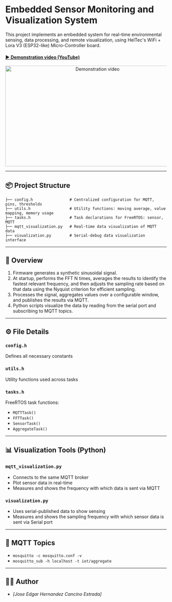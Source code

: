# Embedded Sensor Monitoring and Visualization System

This project implements an embedded system for real-time environmental sensing, data processing, and remote visualization, using HelTec's WiFi + Lora V3 (ESP32-like) Micro-Controller board.

#### [▶ Demonstration video (YouTube)](https://www.youtube.com/watch?v=XXU3Zl5cux4)

<p align="center">
  <a href="https://www.youtube.com/watch?v=XXU3Zl5cux4">
    <img src="https://img.youtube.com/vi/XXU3Zl5cux4/maxresdefault.jpg" 
         alt="Demonstration video" width="560" height="315"/>
  </a>
</p>

---

## 📦 Project Structure

```
├── config.h                # Centralized configuration for MQTT, pins, thresholds
├── utils.h                 # Utility functions: moving average, value mapping, memory usage
├── tasks.h                 # Task declarations for FreeRTOS: sensor, MQTT
├── mqtt_visualization.py   # Real-time data visualization of MQTT data
├── visualization.py        # Serial-debug data visualization interface
```

---

## 🧠 Overview
1. Firmware generates a synthetic sinusoidal signal.
2. At startup, performs the FFT N times, averages the results to identify the fastest relevant frequency, and then adjusts the sampling rate based on that data using the Nyquist criterion for efficient sampling.
3. Processes the signal, aggregates values over a configurable window, and publishes the results via MQTT.
4. Python scripts visualize the data by reading from the serial port and subscribing to MQTT topics.

---

## ⚙️ File Details

### `config.h`
Defines all necessary constants
### `utils.h`
Utility functions used across tasks
### `tasks.h`
FreeRTOS task functions:
- `MQTTTask()`
- `FFTTask()`
- `SensorTask()`
- `AggregateTask()`

---

## 📊 Visualization Tools (Python)

### `mqtt_visualization.py`
- Connects to the same MQTT broker
- Plot sensor data in real-time
- Measures and shows the frequency with which data is sent via MQTT

### `visualization.py`
- Uses serial-published data to show sensing
- Measures and shows the sampling frequency with which sensor data is sent via Serial port


---

## 📡 MQTT Topics

- `mosquitto -c mosquitto.conf -v`
- `mosquitto_sub -h localhost -t iot/aggregate`

---

## 🧑‍💻 Author

- *[Jose Edgar Hernandez Cancino Estrada]*


